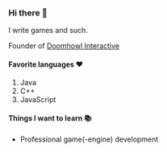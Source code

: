 ### Hi there 👋
I write games and such.

Founder of [Doomhowl Interactive](https://doomhowl-interactive.com)

#### Favorite languages ❤️
1. Java
2. C++
3. JavaScript

#### Things I want to learn 📚
- Professional game(-engine) development

